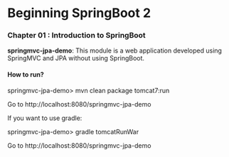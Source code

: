 # Beginning SpringBoot 2


### Chapter 01 : Introduction to SpringBoot

**springmvc-jpa-demo**: This module is a web application developed using SpringMVC and JPA without using SpringBoot.

#### How to run?

springmvc-jpa-demo> mvn clean package tomcat7:run

Go to http://localhost:8080/springmvc-jpa-demo

If you want to use gradle:

springmvc-jpa-demo> gradle tomcatRunWar

Go to http://localhost:8080/springmvc-jpa-demo